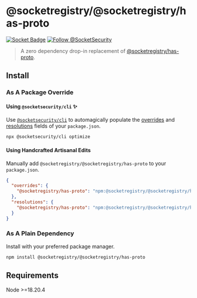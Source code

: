 # @socketregistry/@socketregistry/has-proto

[![Socket Badge](https://socket.dev/api/badge/npm/package/@socketregistry/@socketregistry/has-proto)](https://socket.dev/npm/package/@socketregistry/@socketregistry/has-proto)
[![Follow @SocketSecurity](https://img.shields.io/twitter/follow/SocketSecurity?style=social)](https://twitter.com/SocketSecurity)

> A zero dependency drop-in replacement of
> [@socketregistry/has-proto](https://www.npmjs.com/package/@socketregistry/has-proto).

## Install

### As A Package Override

#### Using `@socketsecurity/cli` :sparkles:

Use [`@socketsecurity/cli`](https://www.npmjs.com/package/@socketsecurity/cli)
to automagically populate the
[overrides](https://docs.npmjs.com/cli/v9/configuring-npm/package-json#overrides)
and [resolutions](https://yarnpkg.com/configuration/manifest#resolutions) fields
of your `package.json`.

```sh
npx @socketsecurity/cli optimize
```

#### Using Handcrafted Artisanal Edits

Manually add `@socketregistry/@socketregistry/has-proto` to your `package.json`.

```json
{
  "overrides": {
    "@socketregistry/has-proto": "npm:@socketregistry/@socketregistry/has-proto@^1"
  },
  "resolutions": {
    "@socketregistry/has-proto": "npm:@socketregistry/@socketregistry/has-proto@^1"
  }
}
```

### As A Plain Dependency

Install with your preferred package manager.

```sh
npm install @socketregistry/@socketregistry/has-proto
```

## Requirements

Node &gt;=18.20.4

